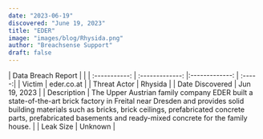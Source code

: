 ```yaml
---
date: "2023-06-19"
discovered: "June 19, 2023"
title: "EDER"
image: "images/blog/Rhysida.png"
author: "Breachsense Support"
draft: false
---
```


| Data Breach Report           |              | 
| :-----------: | :-------------:     |:-------------:    | :-----:|
| Victim      | eder.co.at      | 
| Threat Actor      | Rhysida      | 
| Date Discovered      | Jun 19, 2023      | 
| Description      | The Upper Austrian family company EDER built a state-of-the-art brick factory in Freital near Dresden and provides solid building materials such as bricks, brick ceilings, prefabricated concrete parts, prefabricated basements and ready-mixed concrete for the family house.      | 
| Leak Size      | Unknown      | 

